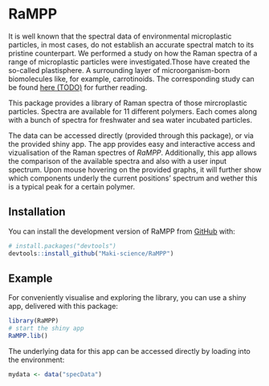 
<!-- README.md is generated from README.Rmd. Please edit that file -->

# RaMPP

<!-- badges: start -->
<!-- badges: end -->

It is well known that the spectral data of environmental microplastic
particles, in most cases, do not establish an accurate spectral match to
its pristine counterpart. We performed a study on how the Raman spectra
of a range of microplastic particles were investigated.Those have
created the so-called plastisphere. A surrounding layer of
microorganism-born biomolecules like, for example, carrotinoids. The
corresponding study can be found [here (TODO)](maki-science.org) for
further reading.

This package provides a library of Raman spectra of those mircroplastic
particles. Spectra are available for 11 different polymers. Each comes
along with a bunch of spectra for freshwater and sea water incubated
particles.

The data can be accessed directly (provided through this package), or
via the provided shiny app. The app provides easy and interactive access
and vizualisation of the Raman spectres of *RaMPP*. Additionally, this
app allows the comparison of the available spectra and also with a user
input spectrum. Upon mouse hovering on the provided graphs, it will
further show which components underly the current positions’ spectrum
and wether this is a typical peak for a certain polymer.

## Installation

You can install the development version of RaMPP from
[GitHub](https://github.com/) with:

``` r
# install.packages("devtools")
devtools::install_github("Maki-science/RaMPP")
```

## Example

For conveniently visualise and exploring the library, you can use a
shiny app, delivered with this package:

``` r
library(RaMPP)
# start the shiny app
RaMPP.lib()
```

The underlying data for this app can be accessed directly by loading
into the environment:

``` r
mydata <- data("specData")
```
